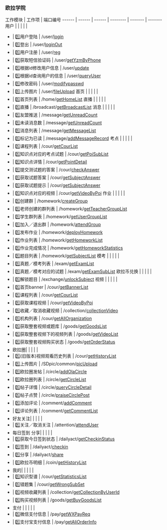 
### 欧拉学院

工作模块 | 工作项 | 端口编号 
------ | ------ | ------ | -------- | ------- | ------- 
用户 | | | | |
* | :one:用户登陆 | /user/[login](./interface/login.md) 
* | :one:登出 |  /user/[loginOut](./interface/loginOut.md) 
* | :one:用户注册 | /user/[reg](./interface/reg.md) 
* | :one:获取短信验证码 | /user/[getYzmByPhone](./interface/getYzmByPhone.md) 
* | :one:根据id修改用户信息 | /user/[update](./interface/update.md)
* | :one:根据id查询用户的信息 | /user/[queryUser](./interface/queryUser.md)
* | :one:修改密码 | /user/[modifypasswd](./interface/modifypasswd.md) 
* | :one:上传图片 | /user/[fileUpload](./interface/fileUpload.md)
首页 | | | | |
* | :one:首页列表 | /home/[getHomeList](./interface/getHomeList.md)
直播 | | | | |
* | :one:直播 | /broadcast/[getBroadcastList](./interface/getBroadcastList.md)
消息 | | | | |
* | :one:友盟推送 | /message/[getUnreadCount](./interface/umeng_push.md)
* | :one:未读消息数 | /message/[getUnreadCount](./interface/getUnreadCount.md)
* | :one:消息列表 | /message/[getMessageList](./interface/getMessageList.md) 
* | :one:标记为已读 | /message/[addMessageRecord](./interface/addMessageRecord.md)
考点 | | | | |
* | :one:课程列表 | /cour/[getCourList](./interface/ola_getCourList.md) 
* | :one:知识点对应的考点试题 | /cour/[getPoiSubList](./interface/ola_getPoiSubList.md)
* | :one:知识点详情 | /cour/[getPointDetail](./interface/getPointDetail.md) 
* | :one:提交测试题的答案 | /cour/[checkAnswer](./interface/checkAnswer.md) 
* | :one:获取试题答案 | /cour/[getSubjectAnswer](./interface/ola_getSubjectAnswer.md)
* | :one:获取试题提示 | /cour/[getSubjectAnswer](./interface/ola_getSubjectHint.md)
* | :one:知识点对应的视频 | /cour/[getVideoByPoi](./interface/ola_getVideoByPoi.md) 
作业 | | | | |
* | :one:创建群 | /homework/[createGroup](./interface/createGroup.md)
* | :one:老师创建的群列表 | /homework/[getTeacherGroupList](./interface/getTeacherGroupList.md) 
* | :one:学生群列表 | /homework/[getUserGroupList](./interface/getUserGroupList.md) 
* | :one:加入／退出群 | /homework/[attendGroup](./interface/attendGroup.md)
* | :one:发布作业 | /homework/[deployHomework](./interface/deployHomework.md) 
* | :one:作业列表 | /homework/[getHomeworkList](./interface/getHomeworkList.md)
* | :one:作业完成情况 | /homework/[getHomeworkStatistics](./interface/getHomeworkStatistics.md) 
* | :one:题目列表 | /homework/[getSubjectList](./interface/getSubjectList.md) 
模考 | | | | |
* | :one:真题／模考列表 | /exam/[getExamList](./interface/ola_getExamList.md) 
* | :one:真题／模考对应的试题 | /exam/[getExamSubList](./interface/ola_getExamSubList.md) 
欧拉币兑换 | | | | |
* | :one:解锁题目 | /exchange/[unlockSubject](./interface/unlockSubject.md) 
视频 | | | | |
* | :one:首页banner | /cour/[getBannerList](./interface/getBannerList.md) 
* | :one:课程列表 | /cour/[getCourList](./interface/ola_getCourList.md) 
* | :one:获取课程视频 | /cour/[getVideoByPoi](./interface/ola_getVideoByPoi.md)
* | :one:收藏／取消收藏视频 | /collection/[collectionVideo](./interface/collectionVideo.md)
* | :one:机构列表 | /cour/[getAllOrganization](./interface/ola_getAllOrganization.md)
* | :one:获取整套视频或题库 | /goods/[getGoodsList](./interface/getGoodsList.md)
* | :one:获取整套视频下的视频列表 | /goods/[getVideoList](./interface/getVideoList.md)
* | :one:获取整套视频购买状态 | /goods/[getOrderStatus](./interface/getOrderStatus.md)
* 欧拉圈| | | | |
* | :one:(旧版本)视频观看历史列表 | /cour/[getHistoryList](./interface/ola_getHistoryList.md) 
* | :one:上传图片 | /SDpic/common/[picUpload](./interface/picUpload.md)
* | :one:欧拉圈发帖 | /circle/[addOlaCircle](./interface/addOlaCircle.md)
* | :one:欧拉圈列表 | /circle/[getCircleList](./interface/getCircleList.md)
* | :one:帖子详情 | /circle/[queryCircleDetail](./interface/queryCircleDetail.md)
* | :one:帖子点赞 | /circle/[praiseCirclePost](./interface/praiseCirclePost.md)
* | :one:添加评论 | /comment/[addComment](./interface/addComment.md)
* | :one:评论列表 | /comment/[getCommentList](./interface/getCommentList.md)
* 好友关注| | | | |
* | :one:关注／取消关注 | /attention/[attendUser](./interface/attendUser.md)
* 每日签到 分享| | | | |
* | :one:获取今日签到状态 | /dailyact/[getCheckinStatus](./interface/getCheckinStatus.md) 
* | :one:签到 | /dailyact/[checkin](./interface/checkin.md) 
* | :one:分享 | /dailyact/[share](./interface/share.md) 
* | :one:欧拉币明细 | /coin/[getHistoryList](./interface/getHistoryList.md) 
* 我的| | | | |
* | :one:知识型谱 | /cour/[getStatisticsList](./interface/getStatisticsList.md) 
* | :one:错题集 | /cour/[getWrongSubSet](./interface/getWrongSubSet.md) 
* | :one:视频收藏列表 | /collection/[getCollectionByUserId](./interface/getCollectionByUserId.md) 
* | :one:购买视频列表 | /goods/[getBuyGoodsList](./interface/getBuyGoodsList.md) 
* 支付 | | | | |
* | :one:微信支付信息 | /pay/[getWXPayReq](./interface/getWXPayReq.md) 
* | :one:支付宝支付信息 | /pay/[getAliOrderInfo](./interface/getAliOrderInfo.md)
